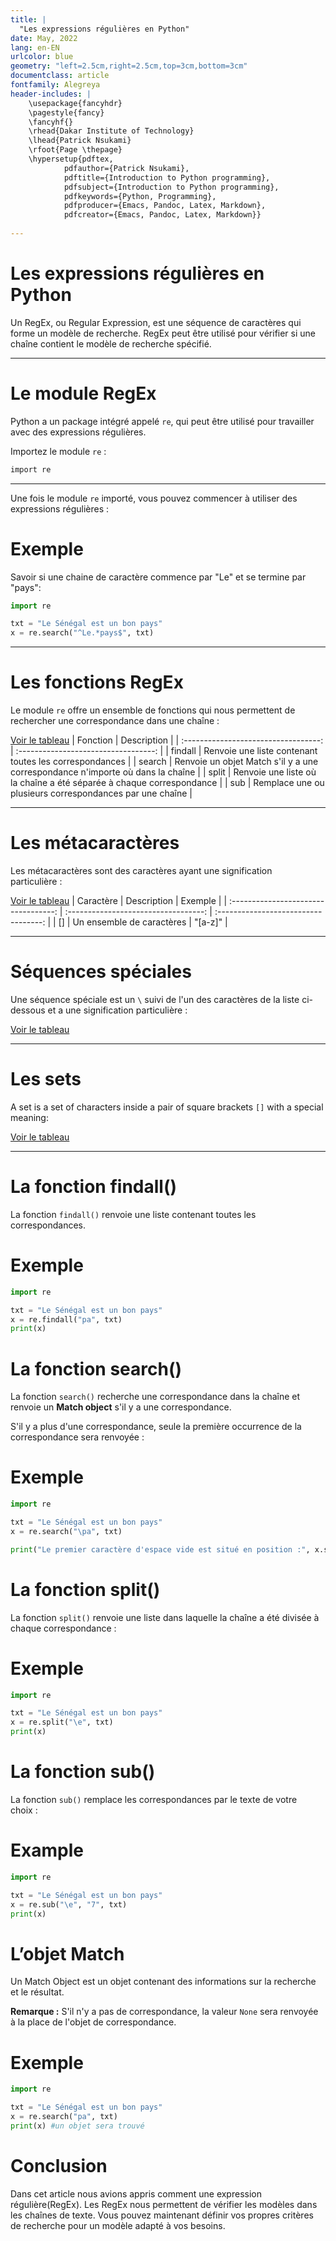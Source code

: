 ```yaml
---
title: |
  "Les expressions régulières en Python"
date: May, 2022
lang: en-EN
urlcolor: blue
geometry: "left=2.5cm,right=2.5cm,top=3cm,bottom=3cm"
documentclass: article
fontfamily: Alegreya
header-includes: |
    \usepackage{fancyhdr}
    \pagestyle{fancy}
    \fancyhf{}
    \rhead{Dakar Institute of Technology}
    \lhead{Patrick Nsukami}
    \rfoot{Page \thepage}
    \hypersetup{pdftex,
            pdfauthor={Patrick Nsukami},
            pdftitle={Introduction to Python programming},
            pdfsubject={Introduction to Python programming},
            pdfkeywords={Python, Programming},
            pdfproducer={Emacs, Pandoc, Latex, Markdown},
            pdfcreator={Emacs, Pandoc, Latex, Markdown}}
    
---
```


# Les expressions régulières en Python

Un RegEx, ou Regular Expression, est une séquence de caractères qui forme un modèle de recherche. RegEx peut être utilisé pour vérifier si une chaîne contient le modèle de recherche spécifié.

---

# Le module RegEx

Python a un package intégré appelé `re`, qui peut être utilisé pour travailler avec des expressions régulières.

Importez le module `re` :

```python
import re
```

---

Une fois le module `re` importé, vous pouvez commencer à utiliser des expressions régulières :

# Exemple

Savoir si une chaine de caractère commence par "Le" et se termine par "pays":

```python
import re

txt = "Le Sénégal est un bon pays"
x = re.search("^Le.*pays$", txt)
```

---

# Les fonctions RegEx

Le module `re` offre un ensemble de fonctions qui nous permettent de rechercher une correspondance dans une chaîne :

[Voir le tableau](https://www.notion.so/576512961ea041c8a411c92760d7c788)
|              Fonction             |             Description           |
| :----------------------------------: | :----------------------------------: |
| findall | Renvoie une liste contenant toutes les correspondances |
| search | Renvoie un objet Match s'il y a une correspondance n'importe où dans la chaîne |
| split | Renvoie une liste où la chaîne a été séparée à chaque correspondance |
| sub | Remplace une ou plusieurs correspondances par une chaîne |

---

# Les métacaractères

Les métacaractères sont des caractères ayant une signification particulière :

[Voir le tableau](https://www.notion.so/05d6464f3cbb4687a56f0273093b501f)
|              Caractère             |             Description           |             Exemple           |
| :----------------------------------: | :----------------------------------: | :----------------------------------: |
| [] | Un ensemble de caractères | "[a-z]" |

---

# Séquences spéciales

Une séquence spéciale est un `\` suivi de l'un des caractères de la liste ci-dessous et a une signification particulière :

[Voir le tableau](https://www.notion.so/d48308b39a1b47a49e726d5f859b413f)

---

# Les sets

A set is a set of characters inside a pair of square brackets `[]` with a special meaning:

[Voir le tableau](https://www.notion.so/8eec1670291043aaa4d8627c01200156)

---

# La fonction findall()

La fonction `findall()` renvoie une liste contenant toutes les correspondances.

# Exemple

```python
import re

txt = "Le Sénégal est un bon pays"
x = re.findall("pa", txt)
print(x)
```

# La fonction search()

La fonction `search()` recherche une correspondance dans la chaîne et renvoie un **Match object** s'il y a une correspondance.

S'il y a plus d'une correspondance, seule la première occurrence de la correspondance sera renvoyée :

# Exemple

```python
import re

txt = "Le Sénégal est un bon pays"
x = re.search("\pa", txt)

print("Le premier caractère d'espace vide est situé en position :", x.start())
```

# La fonction split()

La fonction `split()` renvoie une liste dans laquelle la chaîne a été divisée à chaque correspondance :

# Exemple

```python
import re

txt = "Le Sénégal est un bon pays"
x = re.split("\e", txt)
print(x)
```

# La fonction sub()

La fonction `sub()` remplace les correspondances par le texte de votre choix :

# Example

```python
import re

txt = "Le Sénégal est un bon pays"
x = re.sub("\e", "7", txt)
print(x)
```

# L’objet Match

Un Match Object est un objet contenant des informations sur la recherche et le résultat.

**Remarque :** S'il n'y a pas de correspondance, la valeur `None` sera renvoyée à la place de l'objet de correspondance.

# Exemple

```python
import re

txt = "Le Sénégal est un bon pays"
x = re.search("pa", txt)
print(x) #un objet sera trouvé
```

# Conclusion

Dans cet article nous avions appris comment une expression régulière(RegEx). Les RegEx nous permettent de vérifier les modèles dans les chaînes de texte. Vous pouvez maintenant définir vos propres critères de recherche pour un modèle adapté à vos besoins.

